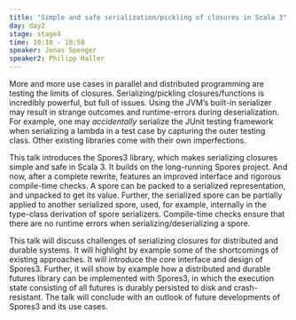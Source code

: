```yaml
---
title: "Simple and safe serialization/pickling of closures in Scala 3"
day: day2
stage: stage4
time: 10:10 - 10:50
speaker: Jonas Spenger
speaker2: Philipp Haller
---
```


More and more use cases in parallel and distributed programming are testing the limits of closures. Serializing/pickling closures/functions is incredibly powerful, but full of issues. Using the JVM’s built-in serializer may result in strange outcomes and runtime-errors during deserialization. For example, one may *accidentally* serialize the JUnit testing framework when serializing a lambda in a test case by capturing the outer testing class. Other existing libraries come with their own imperfections.

This talk introduces the Spores3 library, which makes serializing closures simple and safe in Scala 3. It builds on the long-running Spores project. And now, after a complete rewrite, features an improved interface and rigorous compile-time checks. A spore can be packed to a serialized representation, and unpacked to get its value. Further, the serialized spore can be partially applied to another serialized spore, used, for example, internally in the type-class derivation of spore serializers. Compile-time checks ensure that there are no runtime errors when serializing/deserializing a spore.

This talk will discuss challenges of serializing closures for distributed and durable systems. It will highlight by example some of the shortcomings of existing approaches. It will introduce the core interface and design of Spores3. Further, it will show by example how a distributed and durable futures library can be implemented with Spores3, in which the execution state consisting of all futures is durably persisted to disk and crash-resistant. The talk will conclude with an outlook of future developments of Spores3 and its use cases.
